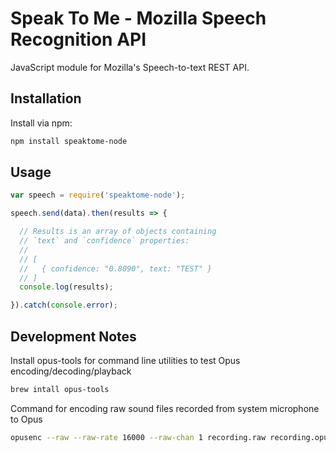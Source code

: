 # Speak To Me - Mozilla Speech Recognition API

<!--
[![Version](http://img.shields.io/npm/v/mozillaspeechapi.svg?style=flat-square)](https://npmjs.org/package/mozillaspeechapi)
[![License](http://img.shields.io/npm/l/mozillaspeechapi.svg?style=flat-square)](https://npmjs.org/package/mozillaspeechapi)
-->

JavaScript module for Mozilla&#39;s Speech-to-text REST API.

## Installation

Install via npm:

```bash
npm install speaktome-node
```

## Usage

```js
var speech = require('speaktome-node');

speech.send(data).then(results => {

  // Results is an array of objects containing
  // `text` and `confidence` properties:
  //
  // [
  //   { confidence: "0.8090", text: "TEST" }
  // ]
  console.log(results);

}).catch(console.error);
```

## Development Notes

Install opus-tools for command line utilities to test Opus encoding/decoding/playback

```bash
brew intall opus-tools
```

Command for encoding raw sound files recorded from system microphone to Opus

```bash
opusenc --raw --raw-rate 16000 --raw-chan 1 recording.raw recording.opus
```

